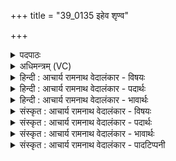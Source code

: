 +++
title = "39_0135 इहेव शृण्व"

+++
<details><summary>पदपाठः</summary>

इ꣣ह꣢। इ꣣व। शृण्वे। एषाम्। क꣡शाः꣢꣯। ह꣡स्ते꣢꣯षु। यत्। व꣡दा꣢꣯न्। नि। या꣡म꣢꣯न्। चि꣣त्र꣢म्। ऋ꣣ञ्जते। १३५।
</details>

<details><summary>अधिमन्त्रम् (VC)</summary>

- इन्द्रः
- कण्वो घौरः
- गायत्री
- षड्जः
- ऐन्द्रं काण्डम्
</details>

<details><summary>हिन्दी : आचार्य रामनाथ वेदालंकार - विषयः</summary>

अब इन्द्र के सहायक मरुतों का वर्णन करते हैं। यहाँ यद्यपि इन्द्र के सहायक मरुतों की स्तुति है, तथापि सैनिकों की स्तुति से सेनापति की ही स्तुति मानी जाती है, इस न्याय से देवता इन्द्र माना गया है। ऋग्वेद में इस मन्त्र के देवता साक्षात् ‘मरुतः’ ही है। इन्द्र से शरीर का सम्राट् जीवात्मा और राष्ट्र का सम्राट् राष्ट्रपति गृहीत होता है। जीवात्मा रूप इन्द्र के सहायक मरुत् प्राण हैं और राष्ट्रपति रूप इन्द्र के सहायक मरुत् सैनिक हैं, यह समझना चाहिए ॥
</details>

<details><summary>हिन्दी : आचार्य रामनाथ वेदालंकार - पदार्थः</summary>

पदार्थान्वयभाषाः -  प्रथम—सैनिकों के पक्ष में। (एषाम्) इन सैनिकों के (हस्तेषु) हाथों में, युद्धकाल में (यत्) जो (कशाः) चाबुकें (वदान्) बोलती हैं, वह इनका शब्द (इह इव) मानो यहीं, युद्ध से भिन्न स्थल में भी (शृण्वे) मैं सुन रहा हूँ। यह सैनिकों का गण (यामन्) संग्राम में (चित्रम्) अद्भुत (निऋञ्जते) प्रसाधन करता है ॥ वेद में सैनिकों का वेशप्रसाधन इस रूप में वर्णित हुआ है—तुम्हारे कंधों पर ऋष्टियाँ हैं, पैरों में पादत्राण हैं, वक्षःस्थलों पर सोने के तमगे हैं, तुम रथ पर शोभायमान हो। तुम्हारी बाहुओं में अग्नि के समान चमकनेवाले विद्युदस्त्र हैं, सिरों पर सुनहरी पगड़ियाँ हैं। ऋ० ५।५४।११, तुम उत्कृष्ट हथियारों से युक्त हो, गतिमान् हो, उत्कृष्ट स्वर्णालङ्कार धारण किये हो। ऋ० ७।५६।११। द्वितीय—प्राणों के पक्ष में। (एषाम्) इन प्राणों के (हस्तेषु) पूरक-कुम्भक क्रियारूप हाथों में (यत्) जो (कशाः) कानों से न सुनायी देनेवाली सूक्ष्म वाणियों (वदान्) ध्वनित होती हैं, उस आवाज को (इह इव) मानो यहीं, प्राणाभ्यास से अतिरिक्त दशा में भी (शृण्वे) सुन रहा हूँ। यह प्राणगण (यामन्) अभ्यास मार्ग में (चित्रम्) अद्भुत रूप से (निऋञ्जते) प्राणायामाभ्यासी योगी को योगैश्वर्यों से अलंकृत कर देता है ॥१॥ इस मन्त्र में भूतकाल की वस्तु को वर्तमान काल में प्रत्यक्ष घटित के समान वर्णन करने के कारण भाविक अलङ्कार है। सैनिक तथा प्राण इन दो अर्थों को अभिहित करने से श्लेष भी है ॥१॥
</details>

<details><summary>हिन्दी : आचार्य रामनाथ वेदालंकार - भावार्थः</summary>

भावार्थभाषाः -  जैसे राजा के सहायक सैनिक लोग राष्ट्र की रक्षा करते हैं, वैसे ही योगी के सहायक प्राण योगी के योग की रक्षा करते हैं। युद्धों में शत्रुओं के सम्मुख सैनिकों की चाबुकें आवाज करती हैं, उस दृश्य को जिन्होंने देखा होता है, उससे चमत्कृत होने के कारण युद्ध से भिन्न स्थलों में भी उन्हें ऐसा लगता है कि वे आवाजें सुनायी दे रही हैं। सैनिकों का वीरोचित वेश-विन्यास भी अद्भुत ही प्रतीत होता है। प्राण भी योगियों के सैनिक ही हैं, जो शरीर में उत्पन्न सब दोषों को बाहर निकाल देते हैं, इन्द्रियों को निर्मल करते हैं और योगैश्वर्य की प्राप्ति के प्रयास को सफल बनाते हैं ॥१॥
</details>

<details><summary>संस्कृत : आचार्य रामनाथ वेदालंकार - विषयः</summary>

अथेन्द्रस्य सहाया मरुतो वर्ण्यन्ते। अस्मिन् मन्त्रे यद्यपि इन्द्रस्य सहाया मरुतः स्तूयन्ते तथापि सैनिकानां स्तुत्या सेनापतिरेव स्तुतो भवतीति न्यायेनेन्द्रो देवता। ऋग्वेदे त्वस्य मन्त्रस्य (ऋ० १।३७।३) मरुत एव देवताः। इन्द्रश्च शरीरस्य सम्राट् जीवात्मा, राष्ट्रस्य सम्राट् राष्ट्रपतिश्च। जीवात्मनः सहाया मरुतः प्राणाः, राष्ट्रपतेश्च सहाया मरुतः सैनिका इति बोध्यम्।
</details>

<details><summary>संस्कृत : आचार्य रामनाथ वेदालंकार - पदार्थः</summary>

पदार्थान्वयभाषाः -  प्रथमः—सैनिकपक्षे। (एषाम्) एतेषां मरुतां सैनिकानां (हस्तेषु) पाणिषु, युद्धकाले (यत् कशाः) प्रतोदाः (वदान्) वदन्ति नदन्ति, ध्वनिं कुर्वन्ति। वद धातोर्लेटि लेटोऽडाटौ अ० ३।४।९४ इत्याट् इतश्च लोपः परस्मैपदेषु अ० ३।४।९७ इत्यनेन अन्ति इत्यस्य इकारलोपः। ततश्च संयोगान्ततकारलोपे रूपम्। तत् तेषां नदनम् (इह इव२) अत्र इव, अयुद्धस्थलेष्वपीति भावः। (शृण्वे३) शृणोमि। आत्मनेपदम् छान्दसम्। एष मरुद्गणः सैनिकानां समाजः (यामन्४) यामनि संग्रामे। यान्ति आक्रामन्ति परस्परं योद्धारो यस्मिन् स यामा, तस्मिन्। या धातोरौणादिको मनिन् प्रत्ययः। सुपां सुलुक्० अ० ७।१।३९ इति ङेर्लुक्। (चित्रम्) अद्भुतं यथा स्यात् तथा (निऋञ्जते) प्रसाध्नोति, अलङ्करोत्यात्मानम्। ऋञ्जतिः प्रसाधनकर्मा। निरु० ६।२१। मरुतां सैनिकानां वेशप्रसाधनमेवं वर्णयति श्रुतिः—“अंसे॑षु व ऋ॒ष्टयः॑ प॒त्सु खा॒दयो॒ वक्षः॑सु रु॒क्मा म॑रुतो॒ रथे॒ शुभः॑। अ॒ग्निभ्रा॑जसो वि॒द्युतो॒ गभ॑स्त्योः॒ शिप्राः॑ शी॒र्षसु॒ वित॑ता हिर॒ण्ययीः॑ ॥” ऋ० ५।५४।११। स्वा॒यु॒धास॑ इ॒ष्यिणः॑ सुनि॒ष्का उ॒त स्व॒यं त॒न्वःशुम्भ॑मानाः ॥ ऋ० ७।५६।११ इति। अथ द्वितीयः—प्राणपक्षे। (एषाम्) एतेषां मरुतां प्राणानाम् (हस्तेषु) हस्तोपलक्षितेषु पूरककुम्भकादिविधिषु (यत् कशाः) अकर्णगोचराः सूक्ष्मा वाचः। कशेति वाङ्नाम। निघं० १।११। (वदान्) ध्वनन्ति, तद् ध्वननम् (इह इव) अत्र इव, अनभ्यासदशायामपीत्यर्थः (शृण्वे) शृणोमि। एष मरुतां प्राणानां गणः (यामन्) अभ्यासमार्गे। यान्ति अस्मिन्निति यामा मार्गः। (चित्रम्) अद्भुतम् (निऋञ्जते) प्रसाधयति अलङ्करोति योगैश्वर्यैः प्राणायामाभ्यासिनं साधकम् ॥१॥५ अस्मिन् मन्त्रे भूतस्य वस्तुनः प्रत्यक्षवद् वर्णनाद् भाविकालङ्कारः६। सैनिकप्राणरूपार्थद्वयप्रकाशनाच्च श्लेषः ॥१॥
</details>

<details><summary>संस्कृत : आचार्य रामनाथ वेदालंकार - भावार्थः</summary>

भावार्थभाषाः -  यथा राज्ञः सहायकाः सैनिका राष्ट्रं रक्षन्ति, तथैव योगिनः सहायकाः प्राणा योगिनो योगं रक्षन्ति। युद्धेषु शत्रूणां पुरतः सैनिकानां कशा ध्वनन्ति, तद् दृश्यं यैः साक्षात्कृतं भवति, तच्चमत्कृतास्ते, युद्धेतरस्थलेष्वपि मन्यन्ते यदत्रापि तेषां कशाः शब्दायन्त इव। सैनिकानां वीरोचितो वेशविन्यासोऽप्यद्भुत इव प्रतिभाति। प्राणा अपि योगिनां सैनिका एव, ये शरीरोत्पन्नं दोषजातं बहिर्निष्कासयन्ति, इन्द्रियाणि निर्मलयन्ति, योगैश्वर्यप्राप्तिप्रयासं च सफलयन्ति ॥१॥
</details>

<details><summary>संस्कृत : आचार्य रामनाथ वेदालंकार - पादटिप्पनी</summary>

टिप्पणी:   १. ऋ० १।३७।३, देवता मरुतः। २. इव शब्द एवार्थे—इति वि०। इव शब्द उपमानार्थः सम्प्रत्यर्थोऽवधारणार्थः पदपूरणार्थश्च भवति। अत्र उपमानार्थव्यतिरिक्तानां त्रयाणामन्यतमो ग्राह्यः—इति भ०। ३. शृण्वे श्रूयते—इति वि०, भ०। शृणोति—इति सा०। ४. यामन् संग्रामे—इति सा०। ५. ऋग्भाष्ये दयानन्दर्षिणा मन्त्रोऽयं वायुपक्षे व्याख्यातः। ६. प्रत्यक्षा इव यद्भावाः क्रियन्ते भूतभाविनः, तद् भाविकम्। का० प्र० १०।११४ इति तल्लक्षणात्।
</details>